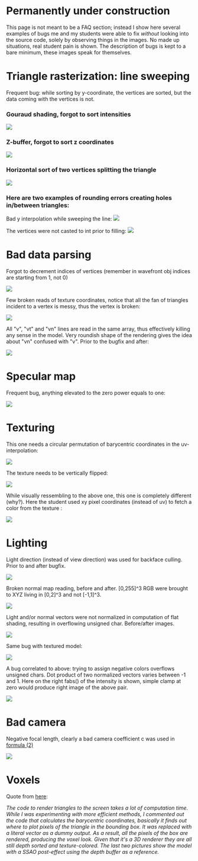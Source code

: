 # Permanently under construction

This page is not meant to be a FAQ section; instead I show here several examples of bugs me and my students were able to fix *without* looking into the source code, solely by observing things in the images. No made up situations, real student pain is shown. The description of bugs is kept to a bare minimum, these images speak for themselves.

# Triangle rasterization: line sweeping

Frequent bug: while sorting by y-coordinate, the vertices are sorted, but the data coming with the vertices is not.

### Gouraud shading, forgot to sort intensities
![](https://raw.githubusercontent.com/ssloy/tinyrenderer/a7c5da19378566533bd780918fc66323226467cf/troubleshooting/line_sweeping/flat_shading_bad_sort.png)

### Z-buffer, forgot to sort z coordinates

![](https://raw.githubusercontent.com/ssloy/tinyrenderer/a7c5da19378566533bd780918fc66323226467cf/troubleshooting/line_sweeping/zbuffer_bad_sort.jpg)

### Horizontal sort of two vertices splitting the triangle

![](https://raw.githubusercontent.com/ssloy/tinyrenderer/a7c5da19378566533bd780918fc66323226467cf/troubleshooting/line_sweeping/bad_split_flip.jpg)


### Here are two examples of rounding errors creating holes in/between triangles:

Bad y interpolation while sweeping the line:
![](https://raw.githubusercontent.com/ssloy/tinyrenderer/a7c5da19378566533bd780918fc66323226467cf/troubleshooting/line_sweeping/rounding/interpolated_y_coordinate.png)

The vertices were not casted to int prior to filling:
![](https://raw.githubusercontent.com/ssloy/tinyrenderer/a7c5da19378566533bd780918fc66323226467cf/troubleshooting/line_sweeping/rounding/double_vertices_wold_be_better_to_cast_to_int.png)

# Bad data parsing

Forgot to decrement indices of vertices (remember in wavefront obj indices are starting from 1, not 0)

![](https://raw.githubusercontent.com/ssloy/tinyrenderer/a7c5da19378566533bd780918fc66323226467cf/troubleshooting/parsing/obj_decrement.png)


Few broken reads of texture coordinates, notice that all the fan of triangles incident to a vertex is messy, thus the vertex is broken:

![](https://raw.githubusercontent.com/ssloy/tinyrenderer/a7c5da19378566533bd780918fc66323226467cf/troubleshooting/parsing/corrupted_vt_read.jpg)


All "v", "vt" and "vn" lines are read in the same array, thus effectively killing any sense in the model. Very roundish shape of the rendering gives the idea about "vn" confused with "v". Prior to the bugfix and after:

![](https://raw.githubusercontent.com/ssloy/tinyrenderer/a7c5da19378566533bd780918fc66323226467cf/troubleshooting/parsing/vt_vn_interpreted_as_v_as_well.jpg)


# Specular map

Frequent bug, anything elevated to the zero power equals to one:

![](https://raw.githubusercontent.com/ssloy/tinyrenderer/a7c5da19378566533bd780918fc66323226467cf/troubleshooting/specular/power0.jpg)

# Texturing

This one needs a circular permutation of barycentric coordinates in the uv-interpolation:

![](https://raw.githubusercontent.com/ssloy/tinyrenderer/a7c5da19378566533bd780918fc66323226467cf/troubleshooting/uv/barycentric_coordinates_circular_permutation.jpg)

The texture needs to be vertically flipped:

![](https://raw.githubusercontent.com/ssloy/tinyrenderer/a7c5da19378566533bd780918fc66323226467cf/troubleshooting/uv/texture_flip.jpg)

While visually ressembling to the above one, this one is completely different (why?). Here the student used xy pixel coordinates (instead of uv) to fetch a color from the texture :

![](https://raw.githubusercontent.com/ssloy/tinyrenderer/a7c5da19378566533bd780918fc66323226467cf/troubleshooting/uv/xy_and_not_uv_read_from_texture.jpg)

# Lighting

Light direction (instead of view direction) was used for backface culling. Prior to and after bugfix.

![](https://raw.githubusercontent.com/ssloy/tinyrenderer/gh-pages/troubleshooting/light/bad_backface_culling.png)


Broken normal map reading, before and after. [0,255]^3 RGB were brought to XYZ living in [0,2]^3 and not [-1,1]^3.

![](https://raw.githubusercontent.com/ssloy/tinyrenderer/gh-pages/troubleshooting/light/broken_normal_map.jpg)


Light and/or normal vectors were not normalized in computation of flat shading, resulting in overflowing unsigned char. Before/after images.

![](https://raw.githubusercontent.com/ssloy/tinyrenderer/gh-pages/troubleshooting/light/not_normalized.png)

Same bug with textured model:

![](https://raw.githubusercontent.com/ssloy/tinyrenderer/gh-pages/troubleshooting/light/not_normalized2.jpg)


A bug correlated to above: trying to assign negative colors overflows unsigned chars. Dot product of two normalized vectors varies between -1 and 1. Here on the right fabs() of the intensity is shown, simple clamp at zero would produce right image of the above pair.

![](https://raw.githubusercontent.com/ssloy/tinyrenderer/gh-pages/troubleshooting/light/negative_colors.png)

# Bad camera

Negative focal length, clearly a bad camera coefficient c was used in <a href="https://github.com/ssloy/tinyrenderer/wiki/Lesson-4:-Perspective-projection#let-us-sum-up-the-main-formula-for-today">formula (2)</a>

![](https://raw.githubusercontent.com/ssloy/tinyrenderer/961cc846891d6d978e45414a2da6fc75a2c59036/troubleshooting/bad_camera.jpg)

# Voxels

Quote from [here](https://www.reddit.com/r/VoxelGameDev/comments/465olm/i_accidentally_made_some_voxels_while_working_on/):

_The code to render triangles to the screen takes a lot of computation time. While I was experimenting with more efficient methods, I commented out the code that calculates the barycentric coordinates, basically it finds out where to plot pixels of the triangle in the bounding box. It was replaced with a literal vector as a dummy output. As a result, all the pixels of the box are rendered, producing the voxel look. Given that it's a 3D renderer they are all still depth sorted and texture-colored. The last two pictures show the model with a SSAO post-effect using the depth buffer as a reference._



